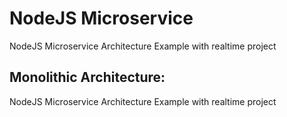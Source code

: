 # NodeJS Microservice
NodeJS Microservice Architecture Example with realtime project


## Monolithic Architecture:
NodeJS Microservice Architecture Example with realtime project
